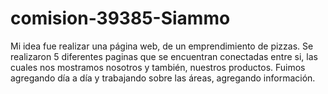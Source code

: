 # comision-39385-Siammo
Mi idea fue realizar una página web, de un emprendimiento de pizzas.
Se realizaron 5 diferentes paginas que se encuentran conectadas entre si, las cuales nos mostramos nosotros y también, nuestros productos.
Fuimos agregando día a día y trabajando sobre las áreas, agregando información.

